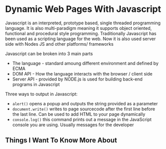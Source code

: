 # Dynamic Web Pages With Javascript

Javascript is an interpreted, prototype based, single threaded programming language. It is also multi-paradigm meaning it supports object oriented, functional and procedural style programming. Traditionally Javascript has been used as a scripting language for the web. Now it is also used server side with Nodes JS and other platforms/ frameworks

Javascript can be broken into 3 main parts

* The language - standard amoung different environment and defined by ECMA
* DOM API - How the language interacts with the browser / client side
* Server API - provided by NODE.js is used for building back-end programs in Javascript

Three ways to output in Javascript:

* `alert()` opens a popup and outputs the string provided as a parameter
* `document.write()` writes to page sourcecode after the first line before the last line. Can be used to add HTML to your page dynamically
* `console.log()` this command prints out a message in the JavaScript console you are using. Usually messages for the developer

## Things I Want To Know More About
